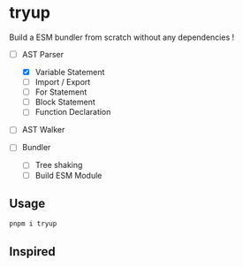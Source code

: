# tryup

Build a ESM bundler from scratch without any dependencies !

- [ ] AST Parser  
    - [x] Variable Statement
    - [ ] Import / Export
    - [ ] For Statement
    - [ ] Block Statement
    - [ ] Function Declaration

- [ ] AST Walker

- [ ] Bundler
    - [ ] Tree shaking
    - [ ] Build ESM Module
## Usage

```bash
pnpm i tryup
```


## Inspired




